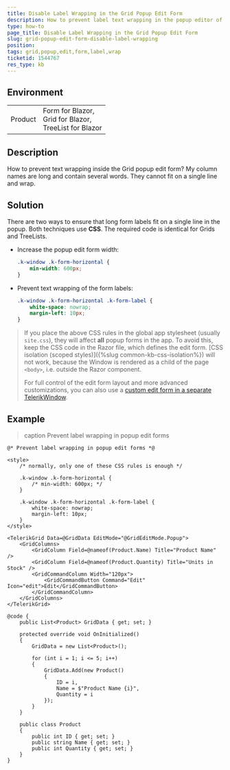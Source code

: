 ```yaml
---
title: Disable Label Wrapping in the Grid Popup Edit Form
description: How to prevent label text wrapping in the popup editor of the Grid and TreeList.
type: how-to
page_title: Disable Label Wrapping in the Grid Popup Edit Form
slug: grid-popup-edit-form-disable-label-wrapping
position:
tags: grid,popup,edit,form,label,wrap
ticketid: 1544767
res_type: kb
---
```


## Environment

<table>
	<tbody>
		<tr>
			<td>Product</td>
			<td>
                Form for Blazor, <br />
                Grid for Blazor, <br />
                TreeList for Blazor
            </td>
		</tr>
	</tbody>
</table>


## Description

How to prevent text wrapping inside the Grid popup edit form? My column names are long and contain several words. They cannot fit on a single line and wrap.


## Solution

There are two ways to ensure that long form labels fit on a single line in the popup. Both techniques use **CSS**. The required code is identical for Grids and TreeLists.

* Increase the popup edit form width:

    ````css
    .k-window .k-form-horizontal {
        min-width: 600px;
    }
    ````

* Prevent text wrapping of the form labels:

    ````css
    .k-window .k-form-horizontal .k-form-label {
        white-space: nowrap;
        margin-left: 10px;
    }
    ````

> If you place the above CSS rules in the global app stylesheet (usually `site.css`), they will affect **all** popup forms in the app. To avoid this, keep the CSS code in the Razor file, which defines the edit form. [CSS isolation (scoped styles)]({%slug common-kb-css-isolation%}) will not work, because the Window is rendered as a child of the page `<body>`, i.e. outside the Razor component.
>
> For full control of the edit form layout and more advanced customizations, you can also use a [custom edit form in a separate TelerikWindow](https://github.com/telerik/blazor-ui/tree/master/grid/custom-popup-form).


## Example

>caption Prevent label wrapping in popup edit forms

````CSHTML
@* Prevent label wrapping in popup edit forms *@

<style>
    /* normally, only one of these CSS rules is enough */

    .k-window .k-form-horizontal {
        /* min-width: 600px; */
    }

    .k-window .k-form-horizontal .k-form-label {
        white-space: nowrap;
        margin-left: 10px;
    }
</style>

<TelerikGrid Data=@GridData EditMode="@GridEditMode.Popup">
    <GridColumns>
        <GridColumn Field=@nameof(Product.Name) Title="Product Name" />
        <GridColumn Field=@nameof(Product.Quantity) Title="Units in Stock" />
        <GridCommandColumn Width="120px">
            <GridCommandButton Command="Edit" Icon="edit">Edit</GridCommandButton>
        </GridCommandColumn>
    </GridColumns>
</TelerikGrid>

@code {
    public List<Product> GridData { get; set; }

    protected override void OnInitialized()
    {
        GridData = new List<Product>();

        for (int i = 1; i <= 5; i++)
        {
            GridData.Add(new Product()
            {
                ID = i,
                Name = $"Product Name {i}",
                Quantity = i
            });
        }
    }

    public class Product
    {
        public int ID { get; set; }
        public string Name { get; set; }
        public int Quantity { get; set; }
    }
}
````
